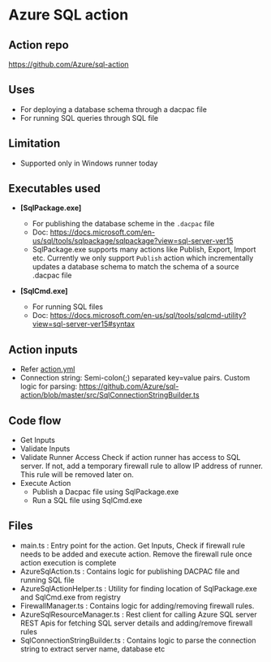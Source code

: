 # Azure SQL action

## Action repo
https://github.com/Azure/sql-action

## Uses
- For deploying a database schema through a dacpac file 
- For running SQL queries through SQL file

## Limitation
- Supported only in Windows runner today

## Executables used
- **[SqlPackage.exe]**
  - For publishing the database scheme in the `.dacpac` file
  - Doc: https://docs.microsoft.com/en-us/sql/tools/sqlpackage/sqlpackage?view=sql-server-ver15
  - SqlPackage.exe supports many actions like Publish, Export, Import etc. Currently we only support `Publish` action which incrementally updates a database schema to match the schema of a source .dacpac file

- **[SqlCmd.exe]**
  - For running SQL files 
  - Doc: https://docs.microsoft.com/en-us/sql/tools/sqlcmd-utility?view=sql-server-ver15#syntax 

## Action inputs
- Refer [action.yml](https://github.com/Azure/sql-action/blob/master/action.yml)
- Connection string: Semi-colon(;) separated key=value pairs. Custom logic for parsing: https://github.com/Azure/sql-action/blob/master/src/SqlConnectionStringBuilder.ts

## Code flow

- Get Inputs
- Validate Inputs
- Validate Runner Access 
  Check if action runner has access to SQL server. If not, add a temporary firewall rule to allow IP address of runner. This rule will be removed later on.
- Execute Action
  - Publish a Dacpac file using SqlPackage.exe
  - Run a SQL file using SqlCmd.exe

## Files
- main.ts : Entry point for the action. Get Inputs, Check if firewall rule needs to be added and execute action. Remove the firewall rule once action execution is complete
- AzureSqlAction.ts : Contains logic for publishing DACPAC file and running SQL file
- AzureSqlActionHelper.ts : Utility for finding location of SqlPackage.exe and SqlCmd.exe from registry
- FirewallManager.ts : Contains logic for adding/removing firewall rules. 
- AzureSqlResourceManager.ts : Rest client for calling Azure SQL server REST Apis for fetching SQL server details and adding/remove firewall rules
- SqlConnectionStringBuilder.ts : Contains logic to parse the connection string to extract server name, database etc
